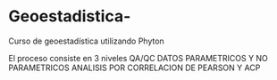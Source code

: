 # Geoestadistica-
Curso de geoestadística utilizando Phyton 

El proceso consiste en 3 niveles 
QA/QC 
DATOS PARAMETRICOS Y NO PARAMETRICOS
ANALISIS POR CORRELACION DE PEARSON Y ACP 

